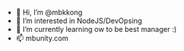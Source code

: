 - 👋 Hi, I’m @mbkkong
- 👀 I’m interested in NodeJS/DevOpsing
- 🌱 I’m currently learning ow to be best manager :)
- 📫 mbunity.com
